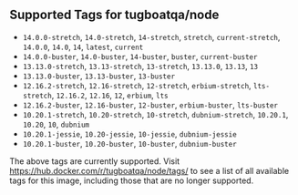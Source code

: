 ## Supported Tags for tugboatqa/node

* `14.0.0-stretch`, `14.0-stretch`, `14-stretch`, `stretch`, `current-stretch`, `14.0.0`, `14.0`, `14`, `latest`, `current`
* `14.0.0-buster`, `14.0-buster`, `14-buster`, `buster`, `current-buster`
* `13.13.0-stretch`, `13.13-stretch`, `13-stretch`, `13.13.0`, `13.13`, `13`
* `13.13.0-buster`, `13.13-buster`, `13-buster`
* `12.16.2-stretch`, `12.16-stretch`, `12-stretch`, `erbium-stretch`, `lts-stretch`, `12.16.2`, `12.16`, `12`, `erbium`, `lts`
* `12.16.2-buster`, `12.16-buster`, `12-buster`, `erbium-buster`, `lts-buster`
* `10.20.1-stretch`, `10.20-stretch`, `10-stretch`, `dubnium-stretch`, `10.20.1`, `10.20`, `10`, `dubnium`
* `10.20.1-jessie`, `10.20-jessie`, `10-jessie`, `dubnium-jessie`
* `10.20.1-buster`, `10.20-buster`, `10-buster`, `dubnium-buster`

The above tags are currently supported. Visit https://hub.docker.com/r/tugboatqa/node/tags/ to see a list of all available tags for this image, including those that are no longer supported.
